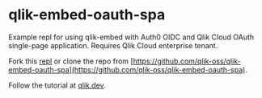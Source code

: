 # qlik-embed-oauth-spa
Example repl for using qlik-embed with Auth0 OIDC and Qlik Cloud OAuth single-page application. Requires Qlik Cloud enterprise tenant.

Fork this [repl](https://replit.com/@qlik/qlik-embed-oauth-spa?v=1) or clone the repo from [https://github.com/qlik-oss/qlik-embed-oauth-spa](https://github.com/qlik-oss/qlik-embed-oauth-spa).

Follow the tutorial at [qlik.dev](https://qlik.dev/embed/qlik-embed/qlik-embed-spa-tutorial).
